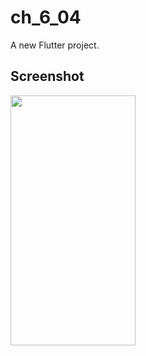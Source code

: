 # ch_6_04

A new Flutter project.

## Screenshot

<img src="https://user-images.githubusercontent.com/111499824/222441072-c05c7d11-de44-4945-b9b8-214e2f545af3.png" alt="" data-canonical-src="https://gyazo.com/eb5c5741b6a9a16c692170a41a49c858.png" width="200" height="400" />

